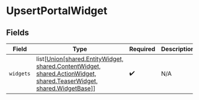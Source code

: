 # UpsertPortalWidget


## Fields

| Field                                                                                                                                                          | Type                                                                                                                                                           | Required                                                                                                                                                       | Description                                                                                                                                                    |
| -------------------------------------------------------------------------------------------------------------------------------------------------------------- | -------------------------------------------------------------------------------------------------------------------------------------------------------------- | -------------------------------------------------------------------------------------------------------------------------------------------------------------- | -------------------------------------------------------------------------------------------------------------------------------------------------------------- |
| `widgets`                                                                                                                                                      | list[[Union[shared.EntityWidget, shared.ContentWidget, shared.ActionWidget, shared.TeaserWidget, shared.WidgetBase]](undefined/models/shared/portalwidget.md)] | :heavy_check_mark:                                                                                                                                             | N/A                                                                                                                                                            |